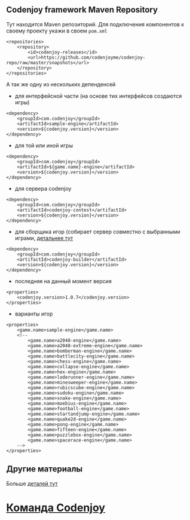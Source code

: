 Codenjoy framework Maven Repository
-----------

Тут находится Maven репозиторий. Для подключения компонентов к своему проекту укажи в своем `pom.xml`
```
<repositories>
	<repository>
		<id>codenjoy-releases</id>
		<url>https://github.com/codenjoyme/codenjoy-repo/raw/master/snapshots</url>
	</repository>
</repositories>
```
А так же одну из нескольких депенденсей
- для интерфейсной части (на основе тих интерфейсов создаются игры)
```
<dependency>
	<groupId>com.codenjoy</groupId>
	<artifactId>sample-engine</artifactId>
	<version>${codenjoy.version}</version>
</dependency>
```
- для той или иной игры 
```
<dependency>
	<groupId>com.codenjoy</groupId>
	<artifactId>${game.name}-engine</artifactId>
	<version>${codenjoy.version}</version>
</dependency>
```
- для сервера codenjoy
```
<dependency>
	<groupId>com.codenjoy</groupId>
    <artifactId>codenjoy-contest</artifactId>
	<version>${codenjoy.version}</version>
</dependency>
```
- для сборщика игор (собирает сервер совместно с выбранными играми, [детальнее тут](https://github.com/codenjoyme/codenjoy-builder)
```
<dependency>
	<groupId>com.codenjoy</groupId>
    <artifactId>codenjoy-builder</artifactId>
	<version>${codenjoy.version}</version>
</dependency>
```
- последняя на данный момент версия
```
<properties>
	<codenjoy.version>1.0.7</codenjoy.version>
</properties>
```
- варианты игор
```
<properties>
	<game.name>sample-engine</game.name>
	<!--
		<game.name>a2048-engine</game.name>
		<game.name>a2048-extreme-engine</game.name>
		<game.name>bomberman-engine</game.name>
		<game.name>battlecity-engine</game.name>
		<game.name>chess-engine</game.name>
		<game.name>collapse-engine</game.name>
		<game.name>hex-engine</game.name>
		<game.name>loderunner-engine</game.name>
		<game.name>minesweeper-engine</game.name>
		<game.name>rubicscube-engine</game.name>
		<game.name>sudoku-engine</game.name>
		<game.name>snake-engine</game.name>
		<game.name>moebius-engine</game.name>
		<game.name>football-engine</game.name>
		<game.name>startandjump-engine</game.name>
		<game.name>quake2d-engine</game.name>
		<game.name>pong-engine</game.name>
		<game.name>fifteen-engine</game.name>
		<game.name>puzzlebox-engine</game.name>
		<game.name>spacerace-engine</game.name>
	-->
</properties>
```

Другие материалы
--------------
Больше [деталей тут](https://github.com/codenjoyme/codenjoy)

[Команда Codenjoy](http://codenjoy.com/portal/?page_id=51)
===========